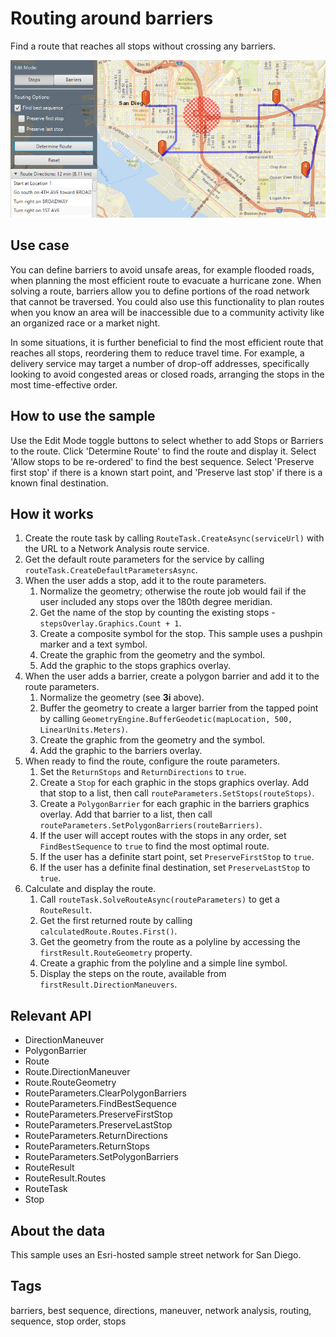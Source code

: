 <h1>Routing around barriers</h1>

<p>Find a route that reaches all stops without crossing any barriers.</p>

<p><img src="RoutingAroundBarriers.png"/></p>

<h2>Use case</h2>

<p>You can define barriers to avoid unsafe areas, for example flooded roads, when planning the most efficient route to evacuate a hurricane zone. When solving a route, barriers allow you to define portions of the road network that cannot be traversed. You could also use this functionality to plan routes when you know an area will be inaccessible due to a community activity like an organized race or a market night.
   
 In some situations, it is further beneficial to find the most efficient route that reaches all stops, reordering them to reduce travel time. For example, a delivery service may target a number of drop-off addresses, specifically looking to avoid congested areas or closed roads, arranging the stops in the most time-effective order.</p>

<h2>How to use the sample</h2>

<p>Use the Edit Mode toggle buttons to select whether to add Stops or Barriers to the route. Click 'Determine Route' to find the route and display it. Select 'Allow stops to be re-ordered' to find the best sequence. Select 'Preserve first stop' if there is a known start point, and 'Preserve last stop' if there is a known final destination.</p>

<h2>How it works</h2>

<ol>
  <li>Create the route task by calling <code>RouteTask.CreateAsync(serviceUrl)</code> with the URL to a Network Analysis route service.</li>
  <li>Get the default route parameters for the service by calling <code>routeTask.CreateDefaultParametersAsync</code>.</li>

  <li>When the user adds a stop, add it to the route parameters.
    <ol>
      <li>Normalize the geometry; otherwise the route job would fail if the user included any stops over the 180th degree meridian.</li>
      <li>Get the name of the stop by counting the existing stops - <code>stepsOverlay.Graphics.Count + 1</code>.</li>
      <li>Create a composite symbol for the stop. This sample uses a pushpin marker and a text symbol.</li>
      <li>Create the graphic from the geometry and the symbol.</li>
      <li>Add the graphic to the stops graphics overlay.</li>
    </ol>
  </li>

  <li>When the user adds a barrier, create a polygon barrier and add it to the route parameters.
    <ol>
      <li>Normalize the geometry (see <strong>3i</strong> above).</li>
      <li>Buffer the geometry to create a larger barrier from the tapped point by calling <code>GeometryEngine.BufferGeodetic(mapLocation, 500, LinearUnits.Meters)</code>.</li>
      <li>Create the graphic from the geometry and the symbol.</li>
      <li>Add the graphic to the barriers overlay.</li>
    </ol>
  </li>

  <li>When ready to find the route, configure the route parameters.
    <ol>
      <li>Set the <code>ReturnStops</code> and <code>ReturnDirections</code> to <code>true</code>.</li>
      <li>Create a <code>Stop</code> for each graphic in the stops graphics overlay. Add that stop to a list, then call <code>routeParameters.SetStops(routeStops)</code>.</li>
      <li>Create a <code>PolygonBarrier</code> for each graphic in the barriers graphics overlay. Add that barrier to a list, then call <code>routeParameters.SetPolygonBarriers(routeBarriers)</code>.</li>
      <li>If the user will accept routes with the stops in any order, set <code>FindBestSequence</code> to <code>true</code> to find the most optimal route.</li>
      <li>If the user has a definite start point, set <code>PreserveFirstStop</code> to <code>true</code>.</li>
      <li>If the user has a definite final destination, set <code>PreserveLastStop</code> to <code>true</code>.</li>
    </ol>
  </li>

  <li>Calculate and display the route.
    <ol>
      <li>Call <code>routeTask.SolveRouteAsync(routeParameters)</code> to get a <code>RouteResult</code>.</li>
      <li>Get the first returned route by calling <code>calculatedRoute.Routes.First()</code>.</li>
      <li>Get the geometry from the route as a polyline by accessing the <code>firstResult.RouteGeometry</code> property.</li>
      <li>Create a graphic from the polyline and a simple line symbol.</li>
      <li>Display the steps on the route, available from <code>firstResult.DirectionManeuvers</code>.</li>
    </ol>
  </li>
</ol>

<h2>Relevant API</h2>

<ul>
  <li>DirectionManeuver</li>
  <li>PolygonBarrier</li>
  <li>Route</li>
  <li>Route.DirectionManeuver</li>
  <li>Route.RouteGeometry</li>
  <li>RouteParameters.ClearPolygonBarriers</li>
  <li>RouteParameters.FindBestSequence</li>
  <li>RouteParameters.PreserveFirstStop</li>
  <li>RouteParameters.PreserveLastStop</li>
  <li>RouteParameters.ReturnDirections</li>
  <li>RouteParameters.ReturnStops</li>
  <li>RouteParameters.SetPolygonBarriers</li>
  <li>RouteResult</li>
  <li>RouteResult.Routes</li>
  <li>RouteTask</li>
  <li>Stop</li>
</ul>

<h2>About the data</h2>

<p>This sample uses an Esri-hosted sample street network for San Diego.</p>

<h2>Tags</h2>

<p>barriers, best sequence, directions, maneuver, network analysis, routing, sequence, stop order, stops</p>